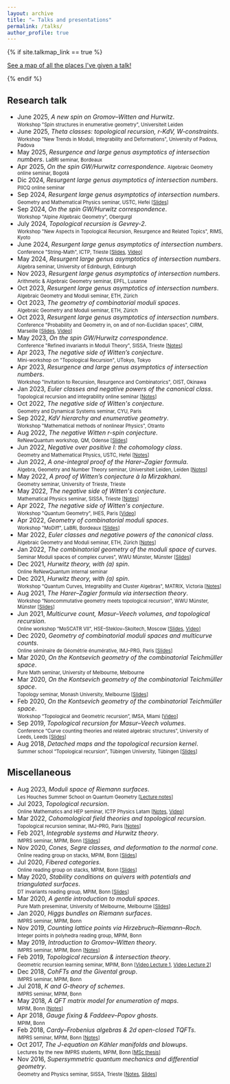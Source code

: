 ```yaml
---
layout: archive
title: "✏️ Talks and presentations"
permalink: /talks/
author_profile: true
---
```


{% if site.talkmap_link == true %}

<p style="text-decoration:underline;"><a href="/talkmap.html">See a map of all the places I've given a talk!</a></p>

{% endif %}

<!-- {% for post in site.talks reversed %}
  {% include archive-single-talk.html %}
{% endfor %} -->

Research talk
------
* June 2025, *A new spin on Gromov–Witten and Hurwitz*.\
<span style="font-size: 0.8em;">Workshop "Spin structures in enumerative geometry", Universiteit Leiden</span>
* June 2025, *Theta classes: topological recursion, r-KdV, W-constraints*.\
<span style="font-size: 0.8em;">Workshop "New Trends in Moduli, Integrability and Deformations", University of Padova, Padova</span>
* May 2025, *Resurgence and large genus asymptotics of intersection numbers*. 
<span style="font-size: 0.8em;">LaBRI seminar, Bordeaux</span>
* Apr 2025, *On the spin GW/Hurwitz correspondence*. 
<span style="font-size: 0.8em;">Algebraic Geometry online seminar, Bogotá</span>
* Dic 2024, *Resurgent large genus asymptotics of intersection numbers*.
<span style="font-size: 0.8em;">PIICQ online seminar</span>
* Sep 2024, *Resurgent large genus asymptotics of intersection numbers*.  
<span style="font-size: 0.8em;">Geometry and Mathematical Physics seminar, USTC, Hefei \[[Slides](http://agiacche.github.io/files/talks/2024.09.pdf)\]</span>
* Sep 2024, *On the spin GW/Hurwitz correspondence*.  
<span style="font-size: 0.8em;">Workshop "Alpine Algebraic Geometry", Obergurgl</span>
* July 2024, *Topological recursion is Gevrey-2*.  
<span style="font-size: 0.8em;">Workshop "New Aspects in Topological Recursion, Resurgence and Related Topics", RIMS, Kyoto</span>
* June 2024, *Resurgent large genus asymptotics of intersection numbers*.  
<span style="font-size: 0.8em;">Conference "String-Math", ICTP, Trieste \[[Slides](http://agiacche.github.io/files/talks/2024.06.pdf), [Video](https://www.youtube.com/watch?v=zGcl9P7dlns)\]</span>
* May 2024, *Resurgent large genus asymptotics of intersection numbers*.  
<span style="font-size: 0.8em;">Algebra seminar, University of Edinburgh, Edinburgh</span>
* Nov 2023, *Resurgent large genus asymptotics of intersection numbers*.  
<span style="font-size: 0.8em;">Arithmetic & Algebraic Geometry seminar, EPFL, Lusanne</span>
* Oct 2023, *Resurgent large genus asymptotics of intersection numbers*.  
<span style="font-size: 0.8em;">Algebraic Geometry and Moduli seminar, ETH, Zürich</span>
* Oct 2023, *The geometry of combinatorial moduli spaces*.  
<span style="font-size: 0.8em;">Algebraic Geometry and Moduli seminar, ETH, Zürich</span>
* Oct 2023, *Resurgent large genus asymptotics of intersection numbers*.  
<span style="font-size: 0.8em;">Conference "Probability and Geometry in, on and of non-Euclidian spaces", CIRM, Marseille \[[Slides](http://agiacche.github.io/files/talks/2023.10.pdf), [Video](https://www.youtube.com/watch?v=n-hGpinubY0)\]</span>
* May 2023, *On the spin GW/Hurwitz correspondence*.  
<span style="font-size: 0.8em;">Conference "Refined invariants in Moduli Theory", SISSA, Trieste \[[Notes](http://agiacche.github.io/files/talks/2023.05.pdf)\]</span>
* Apr 2023, *The negative side of Witten’s conjecture*.  
<span style="font-size: 0.8em;">Mini-workshop on "Topological Recursion", UTokyo, Tokyo</span>
* Apr 2023, *Resurgence and large genus asymptotics of intersection numbers*.  
<span style="font-size: 0.8em;"> Workshop "Invitation to Recursion, Resurgence and Combinatorics", OIST, Okinawa</span>
* Jan 2023, *Euler classes and negative powers of the canonical class*.  
<span style="font-size: 0.8em;">Topological recursion and integrability online seminar \[[Notes](http://agiacche.github.io/files/talks/2023.01.pdf)\]</span>
* Oct 2022, *The negative side of Witten's conjecture*.  
<span style="font-size: 0.8em;">Geometry and Dynamical Systems seminar, CYU, Paris</span>
* Sep 2022, *KdV hierarchy and enumerative geometry*.  
<span style="font-size: 0.8em;">Workshop "Mathematical methods of nonlinear Physics", Otranto</span>
* Aug 2022, *The negative Witten r-spin conjecture*.  
<span style="font-size: 0.8em;">ReNewQuantum workshop, QM, Odense \[[Slides](http://agiacche.github.io/files/talks/2022.08.pdf)\]</span>
* Jun 2022, *Negative over positive I: the cohomology class*.  
<span style="font-size: 0.8em;">Geometry and Mathematical Physics, USTC, Hefei \[[Notes](http://agiacche.github.io/files/talks/2022.06.Theta.pdf)\]</span>
* Jun 2022, *A one-integral proof of the Harer–Zagier formula*.  
<span style="font-size: 0.8em;">Algebra, Geometry and Number Theory seminar, Universiteit Leiden, Leiden \[[Notes](http://agiacche.github.io/files/talks/2022.06.HZ.pdf)\]</span>
* May 2022, *A proof of Witten’s conjecture à la Mirzakhani*.  
<span style="font-size: 0.8em;">Geometry seminar, University of Trieste, Trieste</span>
* May 2022, *The negative side of Witten's conjecture*.  
<span style="font-size: 0.8em;">Mathematical Physics seminar, SISSA, Trieste \[[Notes](http://agiacche.github.io/files/talks/2022.05.pdf)\]</span>
* Apr 2022, *The negative side of Witten's conjecture*.  
<span style="font-size: 0.8em;">Workshop "Quantum Geometry", IHES, Paris \[[Video](https://www.youtube.com/watch?v=k8lFAhzdLjk)\]</span>
* Apr 2022, *Geometry of combinatorial moduli spaces*.  
<span style="font-size: 0.8em;">Workshop "MoDiff", LaBRi, Bordeaux \[[Slides](http://agiacche.github.io/files/talks/2022.04.pdf)\]</span>
* Mar 2022, *Euler classes and negative powers of the canonical class*.  
<span style="font-size: 0.8em;">Algebraic Geometry and Moduli seminar, ETH, Zürich \[[Notes](http://agiacche.github.io/files/talks/2022.03.pdf)\]</span>
* Jan 2022, *The combinatorial geometry of the moduli space of curves*.  
<span style="font-size: 0.8em;">Seminar Moduli spaces of complex curves", WWU Münster, Münster \[[Slides](http://agiacche.github.io/files/talks/2022.01.pdf)\]</span>
* Dec 2021, *Hurwitz theory, with (a) spin*.  
<span style="font-size: 0.8em;">Online ReNewQuantum internal seminar</span>
* Dec 2021, *Hurwitz theory, with (a) spin*.  
<span style="font-size: 0.8em;">Workshop “Quantum Curves, Integrability and Cluster Algebras", MATRIX, Victoria \[[Notes](http://agiacche.github.io/files/talks/2021.12.pdf)\]</span>
* Aug 2021, *The Harer–Zagier formula via intersection theory*.  
<span style="font-size: 0.8em;">Workshop “Noncommutative geometry meets topological recursion", WWU Münster, Münster \[[Slides](http://agiacche.github.io/files/talks/2021.08.pdf)\]</span>
* Jun 2021, *Multicurve count, Masur–Veech volumes, and topological recursion*.  
<span style="font-size: 0.8em;">Online workshop “MoSCATR VII", HSE–Steklov–Skoltech, Moscow \[[Slides](http://agiacche.github.io/files/talks/2021.06.pdf), [Video](https://www.youtube.com/watch?v=mXfG-nHWGLY&list=PLq3E5oubNNoD0JiX9n-Q4y2WD9xj5lMpA&index=28)\]</span>
* Dec 2020, *Geometry of combinatorial moduli spaces and multicurve counts*.  
<span style="font-size: 0.8em;">Online séminaire de Géométrie énumérative, IMJ–PRG, Paris \[[Slides](http://agiacche.github.io/files/talks/2020.12.pdf)\]</span>
* Mar 2020, *On the Kontsevich geometry of the combinatorial Teichmüller space*.  
<span style="font-size: 0.8em;">Pure Math seminar, University of Melbourne, Melbourne</span>
* Mar 2020, *On the Kontsevich geometry of the combinatorial Teichmüller space*.  
<span style="font-size: 0.8em;">Topology seminar, Monash University, Melbourne \[[Slides](http://agiacche.github.io/files/talks/2020.03.pdf)\]</span>
* Feb 2020, *On the Kontsevich geometry of the combinatorial Teichmüller space*.  
<span style="font-size: 0.8em;">Workshop “Topological and Geometric recursion”, IMSA, Miami \[[Video](https://www.youtube.com/watch?v=AROUeiKNFAk)\]</span>
* Sep 2019, *Topological recursion for Masur–Veech volumes*.  
<span style="font-size: 0.8em;">Conference “Curve counting theories and related algebraic structures”, University of Leeds, Leeds \[[Slides](http://agiacche.github.io/files/talks/2019.09.pdf)\]</span>
* Aug 2018, *Detached maps and the topological recursion kernel*.  
<span style="font-size: 0.8em;">Summer school “Topological recursion", Tübingen University, Tübingen \[[Slides](http://agiacche.github.io/files/talks/2018.08.pdf)\]</span>

Miscellaneous
------
* Aug 2023, *Moduli space of Riemann surfaces*.  
<span style="font-size: 0.8em;">Les Houches Summer School on Quantum Geometry \[[Lecture notes](https://arxiv.org/abs/2410.13273)\]</span>
* Jul 2023, *Topological recursion*.  
<span style="font-size: 0.8em;">Online Mathematics and HEP seminar, ICTP Physics Latam \[[Notes](http://agiacche.github.io/files/talks/2023.07.pdf), [Video](https://www.youtube.com/watch?v=WNIjNJ6upz0)\]</span>
* Mar 2022, *Cohomological field theories and topological recursion*.  
<span style="font-size: 0.8em;"> Topological recursion seminar, IMJ–PRG, Paris \[[Notes](http://agiacche.github.io/files/talks/2022.03.CohFTs.pdf)\]</span>
* Feb 2021, *Integrable systems and Hurwitz theory*.  
<span style="font-size: 0.8em;">IMPRS seminar, MPIM, Bonn \[[Slides](http://agiacche.github.io/files/talks/2021.02.pdf)\]</span>
* Nov 2020, *Cones, Segre classes, and deformation to the normal cone*.  
<span style="font-size: 0.8em;">Online reading group on stacks, MPIM, Bonn \[[Slides](http://agiacche.github.io/files/talks/2020.07.pdf)\]</span>
* Jul 2020, *Fibered categories*.  
<span style="font-size: 0.8em;">Online reading group on stacks, MPIM, Bonn \[[Slides](http://agiacche.github.io/files/talks/2020.07.pdf)\]</span>
* May 2020, *Stability conditions on quivers with potentials and triangulated surfaces*.  
<span style="font-size: 0.8em;">DT invariants reading group, MPIM, Bonn \[[Slides](http://agiacche.github.io/files/talks/2020.03.Quivers.pdf)\]</span>
* Mar 2020, *A gentle introduction to moduli spaces*.  
<span style="font-size: 0.8em;">Pure Math preseminar, University of Melbourne, Melbourne \[[Slides](http://agiacche.github.io/files/talks/2020.03.moduli.pdf)\]</span>
* Jan 2020, *Higgs bundles on Riemann surfaces*.  
<span style="font-size: 0.8em;">IMPRS seminar, MPIM, Bonn</span>
* Nov 2019, *Counting lattice points via Hirzebruch–Riemann–Roch*.  
<span style="font-size: 0.8em;">Integer points in polyhedra reading group, MPIM, Bonn</span>
* May 2019, *Introduction to Gromov–Witten theory*.  
<span style="font-size: 0.8em;">IMPRS seminar, MPIM, Bonn \[[Notes](http://agiacche.github.io/files/GW.pdf)\]</span>
* Feb 2019, *Topological recursion & intersection theory*.  
<span style="font-size: 0.8em;">Geometric recursion learning seminar, MPIM, Bonn \[[Video Lecture 1](https://www.youtube.com/watch?v=WKp7tv3Sihk&list=PLkiJkLsavLV_elfgUnktM45o8vZmfnvQL&index=9), [Video Lecture 2](https://www.youtube.com/watch?v=4XumsA4-sww&list=PLkiJkLsavLV_elfgUnktM45o8vZmfnvQL&index=10)\]</span>
* Dec 2018, *CohFTs and the Givental group*.  
<span style="font-size: 0.8em;">IMPRS seminar, MPIM, Bonn</span>
* Jul 2018, *K and G-theory of schemes*.  
<span style="font-size: 0.8em;">IMPRS seminar, MPIM, Bonn</span>
* May 2018, *A QFT matrix model for enumeration of maps*.  
<span style="font-size: 0.8em;">MPIM, Bonn \[[Notes](http://agiacche.github.io/files/MatrixModelsGaugeTheories.pdf)\]</span>
* Apr 2018, *Gauge fixing & Faddeev–Popov ghosts*.  
<span style="font-size: 0.8em;">MPIM, Bonn</span>
* Feb 2018, *Cardy–Frobenius algebras & 2d open-closed TQFTs*.  
<span style="font-size: 0.8em;">IMPRS seminar, MPIM, Bonn \[[Notes](http://agiacche.github.io/files/open-closedTQFTs.pdf)\]</span>
* Oct 2017, *The J-equation on Kähler manifolds and blowups*.  
<span style="font-size: 0.8em;">Lectures by the new IMPRS students, MPIM, Bonn \[[MSc thesis](http://agiacche.github.io/files/MScThesis.pdf)\]</span>
* Nov 2016, *Supersymmetric quantum mechanics and differential geometry*.  
<span style="font-size: 0.8em;">Geometry and Physics seminar, SISSA, Trieste \[[Notes](http://agiacche.github.io/files/SUSYMorse.pdf), [Slides](http://agiacche.github.io/files/talks/2016.11.pdf)\]</span>
